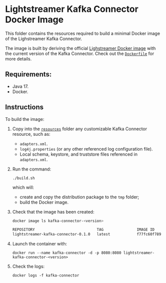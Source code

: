 # Lightstreamer Kafka Connector Docker Image

This folder contains the resources required to build a minimal Docker image of the Lighstreamer Kafka Connector.

The image is built by deriving the official [Lighstreamer Docker image](https://hub.docker.com/_/lightstreamer) with the current version of the Kafka Connector. Check out the [`Dockerfile`](./Dockerfile) for more details.

## Requirements:

- Java 17.
- Docker.

## Instructions

To build the image:

1. Copy into the [`resources`](resources/) folder any customizable Kafka Connector resource, such as:
   - `adapters.xml`.
   - `log4j.properties` (or any other referenced log configuration file).
   - Local schema, keystore, and truststore files referenced in `adapters.xml`.

2. Run the command:

   `./build.sh`

   which will:
   
   - create and copy the distribution package to the `tmp` folder;
   - build the Docker image.

3. Check that the image has been created:

   ```sh
   docker image ls kafka-connector-<version>

   REPOSITORY                            TAG               IMAGE ID       CREATED          SIZE
   lightstreamer-kafka-connector-0.1.0   latest            f77fc60f7892   13 minutes ago   602MB
   ```

4. Launch the container with:

   `docker run --name kafka-connector -d -p 8080:8080 lightstreamer-kafka-connector-<version>`
 
5. Check the logs:
 
   `docker logs -f kafka-connector`
